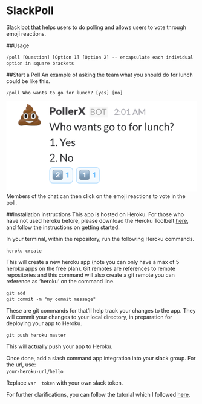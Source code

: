 # SlackPoll
Slack bot that helps users to do polling and allows users to vote through emoji reactions.

##Usage
```
/poll [Question] [Option 1] [Option 2] -- encapsulate each individual option in square brackets
```

##Start a Poll
An example of asking the team what you should do for lunch could be like this.  
```
/poll Who wants to go for lunch? [yes] [no]
```  
![Alt text](https://github.com/Peh-QinCheng/SlackPoll/blob/master/screenshots/example.png)  
Members of the chat can then click on the emoji reactions to vote in the poll.

##Installation instructions
This app is hosted on Heroku. For those who have not used heroku before, please download the Heroku Toolbelt [here](https://toolbelt.heroku.com/), and follow the instructions on getting started.  

In your terminal, within the repository, run the following Heroku commands.  

```
heroku create
```

This will create a new heroku app (note you can only have a max of 5 heroku apps on the free plan). Git remotes are references to remote repositories and this command will also create a git remote you can reference as ‘heroku’ on the command line.

```
git add  
git commit -m "my commit message"
```
These are git commands for that’ll help track your changes to the app. They will commit your changes to your local directory, in preparation for deploying your app to Heroku.

```
git push heroku master
```  

This will actually push your app to Heroku.  

Once done, add a slash command app integration into your slack group. For the url, use:  
`your-heroku-url/hello`

Replace `var  token` with your own slack token.

For further clarifications, you can follow the tutorial which I followed [here](http://blog.npmjs.org/post/128237577345/how-to-build-a-slackbot-deploy-an-app-to-heroku).

